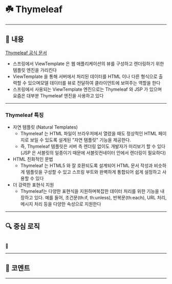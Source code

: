 # ☘️ Thymeleaf

---

## 📖 내용

[Thymeleaf 공식 문서](https://www.thymeleaf.org/documentation.html)

- 스프링에서 ViewTemplate 은 웹 애플리케이션의 뷰를 구성하고 렌더링하기 위한 템플릿 엔진을 가리킨다
- ViewTemplate 을 통해 서버에서 처리된 데이터를 HTML 이나 다른 형식으로 출력할 수 있으며모델 데이터를 뷰로 전달하여 클라이언트에 보여주는 역할을 한다
- 스프링에서 사용되는 ViewTemplate 엔진으로는 Thymeleaf 와 JSP 가 있으며 요즘은 대부분 Thymeleaf 엔진을 사용하고 있다

---

### Thymeleaf 특징
- 자연 템플릿 (Natural Templates)
  - Thymeleaf 는 HTML 파일이 브라우저에서 열렸을 때도 정상적인 HTML 페이지로 보일 수 있도록 설계된 "자연 템플릿" 기능을 제공한다.
  - 즉, Thymeleaf 템플릿은 서버 측 렌더링 없이도 개발자가 미리보기 할 수 있다 (JSP 은 서블릿의 일종이기 때문에 서블릿컨네이터 안에서 렌더링이 필요하다)
- HTML 친화적인 문법
  - Thymeleaf 는 HTML5 와 잘 호환되도록 설계되어 HTML 문서 작성과 비슷하게 템플릿을 구성할 수 있고 스프링 부트와 완벽하게 통합되어 쉽게 설정하고 사용할 수 있다
- 더 강력한 표현식 지원
  - Thymeleaf는 다양한 표현식을 지원하며복잡한 데이터 처리를 위한 기능을 내장하고 있다. 예를 들어, 조건문(th:if, th:unless), 반복문(th:each), URL 처리, 메시지 처리 등을 다양한 속성으로 지원한다

---

## 🔍 중심 로직

```java
```

📌

---

## 💬 코멘트

---
